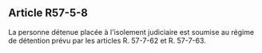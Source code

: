 Article R57-5-8
----
La personne détenue placée à l'isolement judiciaire est soumise au régime de
détention prévu par les articles R. 57-7-62 et R. 57-7-63.
